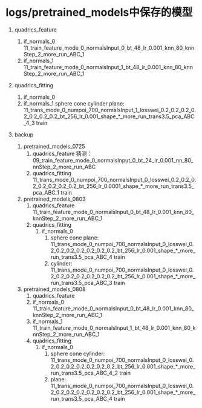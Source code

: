 # logs/pretrained_models中保存的模型
1. quadrics_feature
   1.  if_normals_0
      11_train_feature_mode_0_normalsInput_0_bt_48_lr_0.001_knn_80_knnStep_2_more_run_ABC_1
   2.  if_normals_1
      11_train_feature_mode_0_normalsInput_1_bt_48_lr_0.001_knn_80_knnStep_2_more_run_ABC_1
2. quadrics_fitting
   1. if_normals_0
   2. if_normals_1
      sphere cone cylinder plane: 11_trans_mode_0_numpoi_700_normalsInput_1_losswei_0.2_0.2_0.2_0.2_0.2_0.2_0.2_bt_256_lr_0.001_shape_*_more_run_trans3.5_pca_ABC_4_3 train

3. backup
   1. pretrained_models_0725
      1. quadrics_feature
         猜测：09_train_feature_mode_0_normalsInput_0_bt_24_lr_0.001_nn_80_nnStep_2_more_run_ABC
      2. quadrics_fitting
         11_trans_mode_0_numpoi_700_normalsInput_0_losswei_0.2_0.2_0.2_0.2_0.2_0.2_0.2_bt_256_lr_0.0001_shape_*_more_run_trans3.5_pca_ABC_1 train
   2. pretrained_models_0803
      1. quadrics_feature
         11_train_feature_mode_0_normalsInput_0_bt_48_lr_0.001_knn_80_knnStep_2_more_run_ABC_1
      2. quadrics_fitting
         1. if_normals_0
            1. sphere cone plane: 11_trans_mode_0_numpoi_700_normalsInput_0_losswei_0.2_0.2_0.2_0.2_0.2_0.2_0.2_bt_256_lr_0.001_shape_*_more_run_trans3.5_pca_ABC_4 train
            2. cylinder: 11_trans_mode_0_numpoi_700_normalsInput_0_losswei_0.2_0.2_0.2_0.2_0.2_0.2_0.2_bt_256_lr_0.001_shape_*_more_run_trans3.5_pca_ABC_3 train
   3. pretrained_models_0808
      1. quadrics_feature
      2.  if_normals_0
         11_train_feature_mode_0_normalsInput_0_bt_48_lr_0.001_knn_80_knnStep_2_more_run_ABC_1
      3.  if_normals_1
         11_train_feature_mode_0_normalsInput_1_bt_48_lr_0.001_knn_80_knnStep_2_more_run_ABC_1
      4. quadrics_fitting
         1. if_normals_0
            1. sphere cone cylinder: 11_trans_mode_0_numpoi_700_normalsInput_0_losswei_0.2_0.2_0.2_0.2_0.2_0.2_0.2_bt_256_lr_0.001_shape_*_more_run_trans3.5_pca_ABC_4_2 train
            2. plane: 11_trans_mode_0_numpoi_700_normalsInput_0_losswei_0.2_0.2_0.2_0.2_0.2_0.2_0.2_bt_256_lr_0.001_shape_*_more_run_trans3.5_pca_ABC_4 train   
       